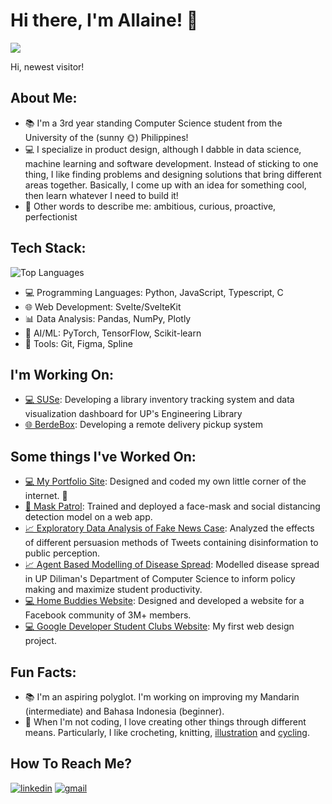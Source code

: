 ﻿# Hi there, I'm Allaine! 👋
![](https://komarev.com/ghpvc/?username=allainerain&label=Visitors) 

Hi, newest visitor!

## About Me:
- 📚 I'm a 3rd year standing Computer Science student from the University of the (sunny 🌞) Philippines!
- 💻 I specialize in product design, although I dabble in data science, machine learning and software development. Instead of sticking to one thing, I like finding problems and designing solutions that bring different areas together. Basically, I come up with an idea for something cool, then learn whatever I need to build it!
- 🌱 Other words to describe me: ambitious, curious, proactive, perfectionist

## Tech Stack:
![Top Languages](https://github-readme-stats.vercel.app/api/top-langs/?username=allainerain&theme=github_dark&layout=compact)

- 💻 Programming Languages: Python, JavaScript, Typescript,  C
- 🌐 Web Development: Svelte/SvelteKit
- 📊 Data Analysis: Pandas, NumPy, Plotly
- 🤖 AI/ML: PyTorch, TensorFlow, Scikit-learn
- 🚀 Tools: Git, Figma, Spline

## I'm Working On:
- [💻 SUSe](https://github.com/bbcarrots/SUSe): Developing a library inventory tracking system and data visualization dashboard for UP's Engineering Library
- [🌐 BerdeBox](https://github.com/bbcarrots/BerdeBox): Developing a remote delivery pickup system


## Some things I've Worked On:
- [💻 My Portfolio Site](https://allaine.vercel.app/): Designed and coded my own little corner of the internet. 🌱
- [🤖 Mask Patrol](https://github.com/allainerain/CS180-MaskPatrol): Trained and deployed a face-mask and social distancing detection model on a  web app.
- [📈 Exploratory Data Analysis of Fake News Case](https://overdrivengain.github.io/cs132-portfolio/): Analyzed the effects of different persuasion methods of Tweets containing disinformation to public perception.
- [📈 Agent Based Modelling of Disease Spread](https://colab.research.google.com/drive/16SWczdJnxQIFhFeX_kbTlX4wt_WyqG-H?usp=sharing): Modelled disease spread in UP Diliman's Department of Computer Science to inform policy making and maximize student productivity.
- [💻 Home Buddies Website](https://www.homebuddies.community/): Designed and developed a website for a Facebook community of 3M+ members.
- [💻 Google Developer Student Clubs Website](https://gdsc-diliman.netlify.app/): My first web design project.


## Fun Facts:
- 📚 I'm an aspiring polyglot. I'm working on improving my Mandarin (intermediate) and Bahasa Indonesia (beginner).
- 🎨 When I'm not coding, I love creating other things through different means. Particularly, I like crocheting, knitting, [illustration](https://www.instagram.com/allaine.psd/) and [cycling](https://allaine.vercel.app/blog/cycling-journey).

## How To Reach Me?
[![linkedin](https://img.shields.io/badge/LinkedIn-0A66C2?style=for-the-badge&logo=LinkedIn&logoColor=white)](https://www.linkedin.com/in/allaine-tan/)
[![gmail](https://img.shields.io/badge/Gmail-EA4335?style=for-the-badge&logo=Gmail&logoColor=white)](mailto:autan1@up.edu.ph)
